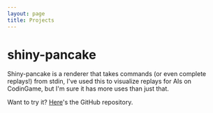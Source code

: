 ```yaml
---
layout: page
title: Projects
---
```


shiny-pancake
=============

Shiny-pancake is a renderer that takes commands (or even complete replays!) from stdin, I've used
this to visualize replays for AIs on CodinGame, but I'm sure it has more uses than just that.

Want to try it? [Here](https://github.com/SwagColoredKitteh/shiny-pancake)'s the GitHub repository.
